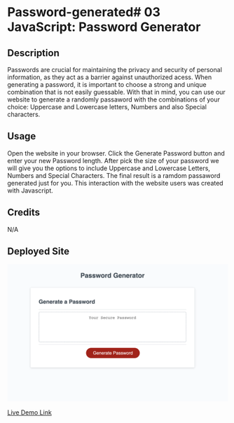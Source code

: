 # Password-generated# 03 JavaScript: Password Generator

## Description

Passwords are crucial for maintaining the privacy and security of personal information, as they act as a barrier against unauthorized acess. When generating a password, it is important to choose a strong and unique combination that is not easily guessable. With that in mind, you can use our website to generate a randomly passaword with the combinations of your choice: Uppercase and Lowercase letters, Numbers and also Special characters.

## Usage

Open the website in your browser. Click the Generate Password button and enter your new Password length. After pick the size of your password we will give you the options to include Uppercase and Lowercase Letters, Numbers and Special Characters. The final result is a ramdom passaword generated just for you. This interaction with the website users was created with Javascript.

## Credits

N/A


## Deployed Site

![Screenshot of Deployed Website](assets/images/Deployed-site.png)

[Live Demo Link](https://fabioesilveira.github.io/password-generated)